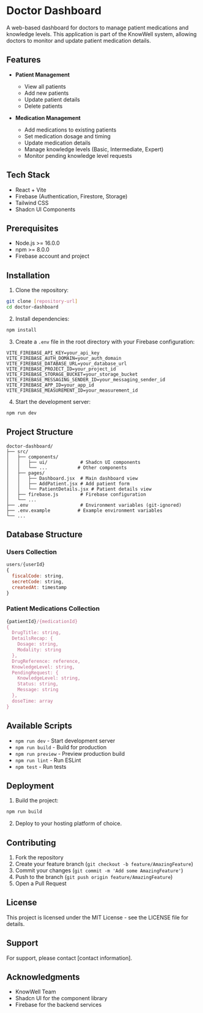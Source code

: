 # Doctor Dashboard

A web-based dashboard for doctors to manage patient medications and knowledge levels. This application is part of the KnowWell system, allowing doctors to monitor and update patient medication details.

## Features

- **Patient Management**
  - View all patients
  - Add new patients
  - Update patient details
  - Delete patients

- **Medication Management**
  - Add medications to existing patients
  - Set medication dosage and timing
  - Update medication details
  - Manage knowledge levels (Basic, Intermediate, Expert)
  - Monitor pending knowledge level requests

## Tech Stack

- React + Vite
- Firebase (Authentication, Firestore, Storage)
- Tailwind CSS
- Shadcn UI Components

## Prerequisites

- Node.js >= 16.0.0
- npm >= 8.0.0
- Firebase account and project

## Installation

1. Clone the repository:
```bash
git clone [repository-url]
cd doctor-dashboard
```

2. Install dependencies:
```bash
npm install
```

3. Create a `.env` file in the root directory with your Firebase configuration:
```env
VITE_FIREBASE_API_KEY=your_api_key
VITE_FIREBASE_AUTH_DOMAIN=your_auth_domain
VITE_FIREBASE_DATABASE_URL=your_database_url
VITE_FIREBASE_PROJECT_ID=your_project_id
VITE_FIREBASE_STORAGE_BUCKET=your_storage_bucket
VITE_FIREBASE_MESSAGING_SENDER_ID=your_messaging_sender_id
VITE_FIREBASE_APP_ID=your_app_id
VITE_FIREBASE_MEASUREMENT_ID=your_measurement_id
```

4. Start the development server:
```bash
npm run dev
```

## Project Structure

```
doctor-dashboard/
├── src/
│   ├── components/
│   │   ├── ui/            # Shadcn UI components
│   │   └── ...           # Other components
│   ├── pages/
│   │   ├── Dashboard.jsx  # Main dashboard view
│   │   ├── AddPatient.jsx # Add patient form
│   │   └── PatientDetails.jsx # Patient details view
│   ├── firebase.js        # Firebase configuration
│   └── ...
├── .env                   # Environment variables (git-ignored)
├── .env.example          # Example environment variables
└── ...
```

## Database Structure

### Users Collection
```javascript
users/{userId}
{
  fiscalCode: string,
  secretCode: string,
  createdAt: timestamp
}
```

### Patient Medications Collection
```javascript
{patientId}/{medicationId}
{
  DrugTitle: string,
  DetailsRecap: {
    Dosage: string,
    Modality: string
  },
  DrugReference: reference,
  KnowledgeLevel: string,
  PendingRequest: {
    KnowledgeLevel: string,
    Status: string,
    Message: string
  },
  doseTime: array
}
```

## Available Scripts

- `npm run dev` - Start development server
- `npm run build` - Build for production
- `npm run preview` - Preview production build
- `npm run lint` - Run ESLint
- `npm test` - Run tests

## Deployment

1. Build the project:
```bash
npm run build
```

2. Deploy to your hosting platform of choice.

## Contributing

1. Fork the repository
2. Create your feature branch (`git checkout -b feature/AmazingFeature`)
3. Commit your changes (`git commit -m 'Add some AmazingFeature'`)
4. Push to the branch (`git push origin feature/AmazingFeature`)
5. Open a Pull Request

## License

This project is licensed under the MIT License - see the LICENSE file for details.

## Support

For support, please contact [contact information].

## Acknowledgments

- KnowWell Team
- Shadcn UI for the component library
- Firebase for the backend services